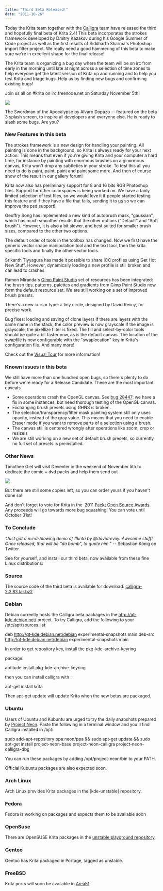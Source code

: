 ```yaml
---
title: "Third Beta Released!"
date: "2011-10-26"
---
```


Today the Krita team together with the [Calligra](http://www.calligra-suite.org) team have released the third and hopefully final beta of Krita 2.4! This beta incorporates the strokes framework developed by Dmitry Kazakov during his Google Summer of Code project as well as the first results of Siddharth Sharma's Photoshop import filter project. We really need a good hammering of this beta to make sure we're in excellent shape for the final release!

The Krita team is organizing a bug day where the team will be on irc from early in the morning until late at night across a selection of time zones to help everyone get the latest version of Krita up and running and to help you test Krita and triage bugs. Help us by finding new bugs and confirming existing bugs!

Join us all on #krita on irc.freenode.net on Saturday November 5th!

![](/images/posts/2011/swordman_sm.png)

The Swordman of the Apocalypse by Alvaro Dopazo -- featured on the beta 3 splash screen, to inspire all developers and everyone else. He is ready to slash some bugs. Are you?

### New Features in this beta

The strokes framework is a new design for handling your painting. All painting is done in the background, so Krita is always ready for your next action. This means that even if you're giving Krita and your computer a hard time, for instance by painting with enormous brushes on a ginormous canvas, Krita won't drop any subtleties in your stroke. To test this all you need to do is paint, paint, paint and paint some more. And then of course show of the result in our gallery forum!

Krita now also has preliminary support for 8 and 16 bits RGB Photoshop files. Support for other colorspaces is being worked on. We have a fairly limited selection of test files, so we would love it if people started testing this feature and if they have a file that fails, sending it to [us](mailto:boud@kde.org) so we can improve the psd support!

Geoffry Song has implemented a new kind of autobrush mask, "gaussian", which has much smoother results that the other options ("Default" and "Soft brush"). However, it is also a bit slower, and best suited for smaller brush sizes, compared to the other two options.

The default order of tools in the toolbox has changed. Now we first have the generic vector shape manipulation tool and the text tool, then the krita specific tools and finally the other vector tools.

Srikanth Tiyyagura has made it possible to share ICC profiles using Get Hot New Stuff. However, dynamically loading a new profile is still broken and can lead to crashes.

Ramon Miranda's [Gimp Paint Studio](http://code.google.com/p/gps-gimp-paint-studio/) set of resources has been integrated: the brush tips, patterns, palettes and gradients from Gimp Paint Studio now form the default resource set. We are still working on a set of improved brush presets.

There's a new cursor type: a tiny circle, designed by David Revoy, for precise work.

Bug fixes: loading and saving of clone layers if there are layers with the same name in the stack, the color preview is now grayscale if the image is grayscale, the pixellize filter is fixed. The fill and select-by-color tools should be quite a bit faster now, as is the default canvas. The location of the swapfile is now configurable with the "swaplocation" key in Krita's configuration file. And many more!

Check out the [Visual Tour](http://krita.org/component/content/article/8-press-releases/94-krita-24-beta-release-visual-tour) for more information!

### Known issues in this beta

We still have more than one hundred open bugs, so there's plenty to do before we're ready for a Release Candidate. These are the most important caveats

- Some operations crash the OpenGL canvas. See [bug 28447](https://bugs.kde.org/show_bug.cgi?id=284457): we have a fix in some instances, but need thorough testing of the OpenGL canvas.
- Exchanging brush presets using GHNS is broken.
- The selection/transparency/filter mask painting system still only uses opacity, instead of the gray value. This means that you need to enable Eraser mode if you want to remove parts of a selection using a brush.
- The canvas still is centered wrongly after operations like zoom, crop or resizeis
- We are still working on a new set of default brush presets, so currently no full set of presets is preinstalled.

### Other News

Timothee Giet will visit Deventer in the weekend of November 5th to dedicate the comic + dvd packs and help them send out

![](/images/posts/2011/comics-with-krita-dvd-cover.jpg)

But there are still some copies left, so you can order yours if you haven't done so!

And don't forget to vote for Krita in the  2011 [Packt Open Source Awards](http://www.packtpub.com/open-source-awards-home?utm_source=updated_banner&utm_medium=homepage_banner&utm_campaign=unique_banner). Any proceeds will go towards more bug squashing! You can vote until October 31st!

### To Conclude

_"Just got a mind-blowing demo of #krita by @davidrevoy. Awesome stuff! Once released, that will be "da bomb", to quote him."_ -- Sebastian König on Twitter.

See for yourself, and install our third beta, now available from these fine Linux distributions:

### Source

The source code of the third beta is available for download: [calligra-2.3.83.tar.bz2](http://download.kde.org/download.php?url=unstable/calligra-2.3.83/calligra-2.3.83.tar.bz2)

### Debian

Debian currently hosts the Calligra beta packages in the http://qt-kde.debian.net/ project. To try Calligra, add the following to your /etc/apt/sources.list:

deb http://qt-kde.debian.net/debian experimental-snapshots main
deb-src http://qt-kde.debian.net/debian experimental-snapshots main

In order to get repository key, install the pkg-kde-archive-keyring

package:

aptitude install pkg-kde-archive-keyring

then you can install calligra with :

apt-get install krita

Then apt-get update will update Krita when the new betas are packaged.

### Ubuntu

Users of Ubuntu and Kubuntu are urged to try the daily snapshots prepared by [Project Neon](https://launchpad.net/project-neon). Paste the following in a terminal window and you'll find Calligra installed in /opt:

sudo add-apt-repository ppa:neon/ppa  && sudo apt-get update && sudo apt-get install project-neon-base     project-neon-calligra     project-neon-calligra-dbg

You can run these packages by adding /opt/project-neon/bin to your PATH.

Official Kubuntu packages are also expected soon.

### Arch Linux

Arch Linux provides Krita packages in the \[kde-unstable\] repository.

### Fedora

Fedora is working on packages and expects them to be available soon

### OpenSuse

There are OpenSUSE Krita packages in the [unstable playground repository](https://build.opensuse.org/project/show?project=KDE%3AUnstable%3APlayground).

### Gentoo

Gentoo has Krita packaged in Portage, tagged as unstable.

### FreeBSD

Krita ports will soon be available in [Area51](http://freebsd.kde.org/area51.php).
